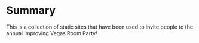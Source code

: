 # Summary
This is a collection of static sites that have been used to invite people to the annual Improving Vegas Room Party!